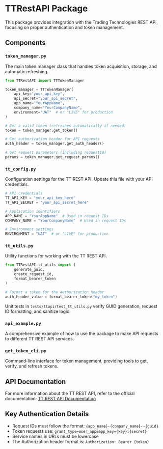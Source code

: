 # TTRestAPI Package

This package provides integration with the Trading Technologies REST API, focusing on proper authentication and token management.

## Components

### `token_manager.py`

The main token manager class that handles token acquisition, storage, and automatic refreshing.

```python
from TTRestAPI import TTTokenManager

token_manager = TTTokenManager(
    api_key="your_api_key",
    api_secret="your_api_secret",
    app_name="YourAppName",
    company_name="YourCompanyName",
    environment="UAT"  # or "LIVE" for production
)

# Get a valid token (refreshes automatically if needed)
token = token_manager.get_token()

# Get authorization header for API requests
auth_header = token_manager.get_auth_header()

# Get request parameters (including requestId)
params = token_manager.get_request_params()
```

### `tt_config.py`

Configuration settings for the TT REST API. Update this file with your API credentials.

```python
# API credentials
TT_API_KEY = "your_api_key_here"
TT_API_SECRET = "your_api_secret_here"

# Application identifiers
APP_NAME = "YourAppName"  # Used in request IDs
COMPANY_NAME = "YourCompanyName"  # Used in request IDs

# Environment settings
ENVIRONMENT = "UAT"  # or "LIVE" for production
```

### `tt_utils.py`

Utility functions for working with the TT REST API.

```python
from TTRestAPI.tt_utils import (
    generate_guid,
    create_request_id,
    format_bearer_token
)

# Format a token for the Authorization header
auth_header_value = format_bearer_token("my_token")
```

Unit tests in `tests/ttapi/test_tt_utils.py` verify GUID generation, request ID formatting, and sanitize logic.

### `api_example.py`

A comprehensive example of how to use the package to make API requests to different TT REST API services.

### `get_token_cli.py`

Command-line interface for token management, providing tools to get, verify, and refresh tokens.

## API Documentation

For more information about the TT REST API, refer to the official documentation:
[TT REST API Documentation](https://library.tradingtechnologies.com/tt-rest/v2/gs-intro.html)

## Key Authentication Details

- Request IDs must follow the format: `{app_name}-{company_name}--{guid}`
- Token requests use: `grant_type=user_app&app_key={key}:{secret}`
- Service names in URLs must be lowercase
- The Authorization header format is: `Authorization: Bearer {token}` 